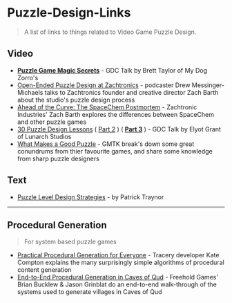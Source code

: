 # Puzzle-Design-Links

> A list of links to things related to Video Game Puzzle Design.


## Video

- [**Puzzle Game Magic Secrets**](https://www.youtube.com/watch?v=B36_OL1ZXVM) - GDC Talk by Brett Taylor of My Dog Zorro's 
- [Open-Ended Puzzle Design at Zachtronics](https://www.youtube.com/watch?v=U4uH1ynH3Rs) - podcaster Drew Messinger-Michaels talks to Zachtronics founder and creative director Zach Barth about the studio's puzzle design process
- [Ahead of the Curve: The SpaceChem Postmortem](https://www.youtube.com/watch?v=lH7gL3ivgFA) - Zachtronic Industries' Zach Barth explores the differences between SpaceChem and other puzzle games
- [30 Puzzle Design Lessons](https://www.youtube.com/watch?v=oCHciE9CYfA) ( [Part 2](https://www.youtube.com/watch?v=iUi2vMZajco) ) ( [**Part 3**](https://www.youtube.com/watch?v=zsbfkMuaUxs) ) - GDC Talk by Elyot Grant of Lunarch Studios
- [What Makes a Good Puzzle](https://www.youtube.com/watch?v=zsjC6fa_YBg) - GMTK break's down some great conundrums from thier favourite games, and share some knowledge from sharp puzzle designers

## Text

- [Puzzle Level Design Strategies](https://cwpat.me/misc/puzzle-level-idea-strategies/) - by Patrick Traynor

---

## Procedural Generation

> For system based puzzle games

- [Practical Procedural Generation for Everyone](https://www.youtube.com/watch?v=WumyfLEa6bU) - Tracery developer Kate Compton explains the many surprisingly simple algorithms of procedural content generation
- [End-to-End Procedural Generation in Caves of Qud](https://www.youtube.com/watch?v=jV-DZqdKlnE) - Freehold Games' Brian Bucklew & Jason Grinblat do an end-to-end walk-through of the systems used to generate villages in Caves of Qud
